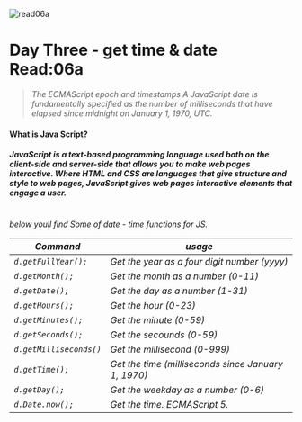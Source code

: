 ![read06a](https://www.bypeople.com/wp-content/uploads/2018/05/date-time-javascript-library.png)

# Day Three - get time & date Read:06a


>*The ECMAScript epoch and timestamps
A JavaScript date is fundamentally specified as the number of milliseconds that have elapsed since midnight on January 1, 1970, UTC.*
#### What is Java Script?
##### JavaScript is a text-based programming language used both on the client-side and server-side that allows you to make web pages interactive. Where HTML and CSS are languages that give structure and style to web pages, JavaScript gives web pages interactive elements that engage a user.
#
 *below youll find Some of date - time functions for JS.* 


*Command* | *usage*
------------ | -------------
*`d.getFullYear();`* | *Get the year as a four digit number (yyyy)*
*`d.getMonth();`* | *Get the month as a number (0-11)*
*`d.getDate();`* | *Get the day as a number (1-31)*
*`d.getHours();`* | *Get the hour (0-23)*
*`d.getMinutes();`* | *Get the minute (0-59)*
*`d.getSeconds();`* | *Get the secounds (0-59)*
*`d.getMilliseconds()`* | *Get the millisecond (0-999)*
*`d.getTime();`* | *Get the time (milliseconds since January 1, 1970)*
*`d.getDay();`* | *Get the weekday as a number (0-6)*
*`d.Date.now();`* | *Get the time. ECMAScript 5.*
#
